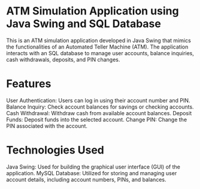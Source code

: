 # ATM Simulation Application using Java Swing and SQL Database
This is an ATM simulation application developed in Java Swing that mimics the functionalities of an Automated Teller Machine (ATM). The application interacts with an SQL database to manage user accounts, balance inquiries, cash withdrawals, deposits, and PIN changes.

# Features
  User Authentication: Users can log in using their account number and PIN.
  Balance Inquiry: Check account balances for savings or checking accounts.
  Cash Withdrawal: Withdraw cash from available account balances.
  Deposit Funds: Deposit funds into the selected account.
  Change PIN: Change the PIN associated with the account.
  
# Technologies Used
  Java Swing: Used for building the graphical user interface (GUI) of the application.
  MySQL Database: Utilized for storing and managing user account details, including account numbers, PINs, and balances.
